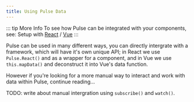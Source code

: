 ```yaml
---
title: Using Pulse Data
---
```


::: tip More Info
To see how Pulse can be integrated with your components, see: Setup with [React](/getting-started/setup-with-react.html) / [Vue](/getting-started/setup-with-vue.html)
:::

Pulse can be used in many different ways, you can directly intergrate with a framework, which will have it's own unique API; in React we use `Pulse.React()` and as a wrapper for a component, and in Vue we use `this.mapData()` and deconstruct it into Vue's data function.

However if you're looking for a more manual way to interact and work with data within Pulse, continue reading...

TODO: write about manual intergration using `subscribe()` and `watch()`.
